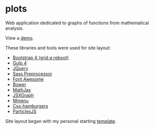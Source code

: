 # plots
<p>Web application dedicated to graphs of functions from mathematical analysis.</p>

<p>View a <a href="https://igor-muram.github.io/plots/index.html" target="_blank">demo</a>.</p>

<p>These libraries and tools were used for site layout:</p>

<ul>
	<li><a href="https://bootstrap-4.ru" target="_blank">Bootstrap 4 (grid и reboot)</a></li>
	<li><a href="https://gulpjs.com" target="_blank">Gulp 4</a></li>
	<li><a href="https://jquery.com" target="_blank">JQuery</a></li>
	<li><a href="https://sass-scss.ru" target="_blank">Sass Preprocessor</a></li>
	<li><a href="https://fontawesome.com" target="_blank">Font Awesome</a></li>
	<li><a href="https://bower.io" target="_blank">Bower</a></li>
	<li><a href="https://www.mathjax.org" target="_blank">MathJax</a></li>
	<li><a href="https://jsxgraph.uni-bayreuth.de/wp/index.html" target="_blank">JSXGraph</a></li>
	<li><a href="https://mmenujs.com" target="_blank">Mmenu</a></li>
	<li><a href="https://jonsuh.com/hamburgers/" target="_blank">Css-hamburgers</a></li>
	<li><a href="https://vincentgarreau.com/particles.js/" target="_blank">ParticlesJS</a></li>
</ul>

<p>Site layout began with my personal starting <a href="https://igor-muram.github.io/webtemplate/index.html" target="_blank">template</a>.</p>

